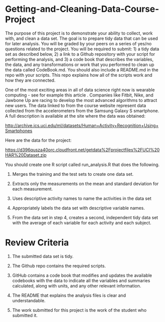 # Getting-and-Cleaning-Data-Course-Project

The purpose of this project is to demonstrate your ability to collect, work with, and clean a data set. The goal is to prepare tidy data that can be used for later analysis. You will be graded by your peers on a series of yes/no questions related to the project. You will be required to submit: 1) a tidy data set as described below, 2) a link to a Github repository with your script for performing the analysis, and 3) a code book that describes the variables, the data, and any transformations or work that you performed to clean up the data called CodeBook.md. You should also include a README.md in the repo with your scripts. This repo explains how all of the scripts work and how they are connected.

One of the most exciting areas in all of data science right now is wearable computing - see for example this article . Companies like Fitbit, Nike, and Jawbone Up are racing to develop the most advanced algorithms to attract new users. The data linked to from the course website represent data collected from the accelerometers from the Samsung Galaxy S smartphone. A full description is available at the site where the data was obtained:

http://archive.ics.uci.edu/ml/datasets/Human+Activity+Recognition+Using+Smartphones 

Here are the data for the project:

 https://d396qusza40orc.cloudfront.net/getdata%2Fprojectfiles%2FUCI%20HAR%20Dataset.zip  

You should create one R script called run_analysis.R that does the following. 

  1. Merges the training and the test sets to create one data set.

  2. Extracts only the measurements on the mean and standard deviation for each measurement. 

  3. Uses descriptive activity names to name the activities in the data set

  4. Appropriately labels the data set with descriptive variable names. 

  5. From the data set in step 4, creates a second, independent tidy data set with the average of each variable for each activity and each subject.

# Review Criteria

  1. The submitted data set is tidy. 

  2. The Github repo contains the required scripts.

  3. GitHub contains a code book that modifies and updates the available codebooks with the data to indicate all the variables and summaries calculated, along with units, and any other relevant information.

  4. The README that explains the analysis files is clear and understandable.

  5. The work submitted for this project is the work of the student who submitted it.
